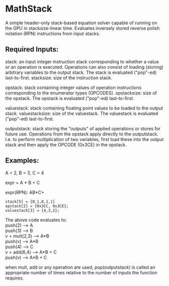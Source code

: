 # MathStack

A simple header-only stack-based equation solver capable of running on the GPU in stacksize-linear time. Evaluates inversely stored reverse polish notation (RPN) instructions from input stacks.

## Required Inputs:

stack: an input integer instruction stack corresponding to whether a value or an operation is executed. Operations can also consist of loading (storing) arbitrary variables to the output stack. The stack is evaluated ("pop"-ed) last-to-first.
stacksize: size of the instruction stack.

opstack: stack containing integer values of operation instructions corresponding to the enumerator types (OPCODES).
opstacksize: size of the opstack. The opstack is evaluated ("pop"-ed) last-to-first.

valuestack: stack containing floating point values to be loaded to the output stack.
valuestacksize: size of the valuestack. The valuestack is evaluated ("pop"-ed) last-to-first.

outputstack: stack storing the "outputs" of applied operations or stores for future use. Operations from the opstack apply directly to the outputstack.  I.e. to perform multiplication of two variables, first load these into the output stack and then apply the OPCODE (0x3CE) in the opstack.


## Examples:

A = 2, B = 3, C = 4

expr = A * B + C

expr(RPN): AB*C+

```
stack[5] = {0,1,0,1,1}
opstack[2] = {0x3CC, 0x3CE};
valuestack[3] = {4,3,2};
```

The above code evaluates to:  
push(2)  --> A  
push(3)  --> B  
v = mult(2,3) --> A\*B  
push(v) --> A\*B  
push(4) --> C  
v = add(6,4) --> A\*B + C  
push(v) --> A\*B + C  


when mult, add or any operation are used, pop(outputstack) is called an appropriate number of times relative to the number of inputs the function requires.